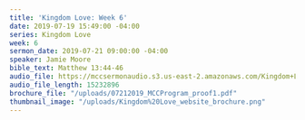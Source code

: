 ```yaml
---
title: 'Kingdom Love: Week 6'
date: 2019-07-19 15:49:00 -04:00
series: Kingdom Love
week: 6
sermon_date: 2019-07-21 09:00:00 -04:00
speaker: Jamie Moore
bible_text: Matthew 13:44-46
audio_file: https://mccsermonaudio.s3.us-east-2.amazonaws.com/Kingdom+Love_+Week+6.lite.mp3
audio_file_length: 15232896
brochure_file: "/uploads/07212019_MCCProgram_proof1.pdf"
thumbnail_image: "/uploads/Kingdom%20Love_website_brochure.png"
---
```


